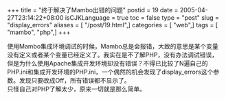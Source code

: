 +++
title = "终于解决了Mambo出错的问题"
postid = 19
date = 2005-04-27T23:14:22+08:00
isCJKLanguage = true
toc = false
type = "post"
slug = "display_errors"
aliases = [ "/post/19.html",]
categories = [ "web",]
tags = [ "mambo", "php",]
+++


使用Mambo集成环境调试的时候，Mambo总是会报错，大致的意思是某个变量没有定义或者某个变量已经定义了。我实在是不了解PHP，没有办法调试错误，但是为什么使用Apache集成开发环境却没有错误？不得已比较了N遍自己的PHP.ini和集成开发环境的PHP.ini，一个偶然的机会发现了display\_errors这个参数。发现只要改成Off，所有错误都不显示了。  
只怪自己对PHP了解太少，原来一切就是那么简单。

